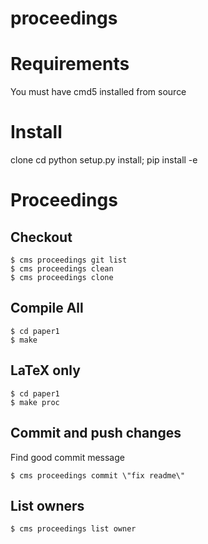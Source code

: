 # proceedings


# Requirements

You must have cmd5 installed from source

# Install

clone
cd
python setup.py install; pip install -e

# Proceedings

## Checkout

    $ cms proceedings git list
    $ cms proceedings clean
    $ cms proceedings clone

## Compile All

    $ cd paper1
    $ make
    
## LaTeX only 

    $ cd paper1
    $ make proc
    
    
## Commit and push changes

Find good commit message

    $ cms proceedings commit \"fix readme\"
    
## List owners

    $ cms proceedings list owner
